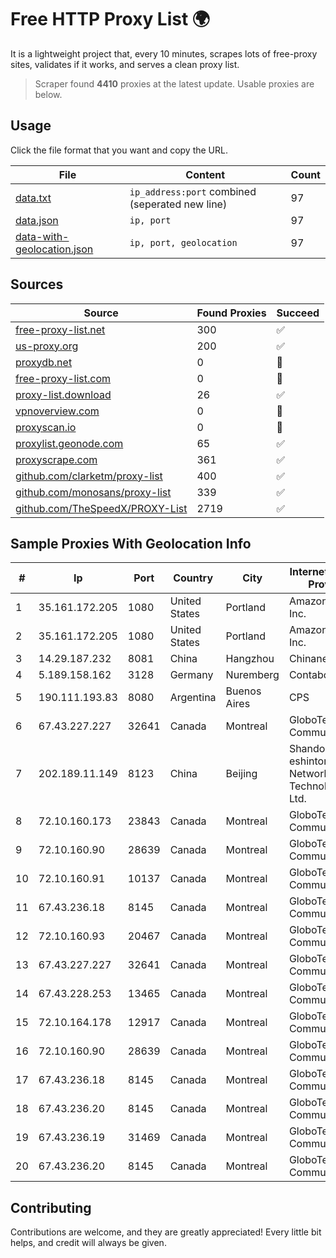 
# Free HTTP Proxy List 🌍

It is a lightweight project that, every 10 minutes, scrapes lots of free-proxy sites, validates if it works, and serves a clean proxy list.


> Scraper found **4410** proxies at the latest update. Usable proxies are below.

## Usage

Click the file format that you want and copy the URL.


|File|Content|Count|
|----|-------|-----|
|[data.txt](https://raw.githubusercontent.com/themiralay/Proxy-List-World/master/data.txt)|`ip_address:port` combined (seperated new line)|97|
|[data.json](https://raw.githubusercontent.com/themiralay/Proxy-List-World/master/data.json)|`ip, port`|97|
|[data-with-geolocation.json](https://raw.githubusercontent.com/themiralay/Proxy-List-World/master/data-with-geolocation.json)|`ip, port, geolocation`|97|

## Sources

|Source|Found Proxies|Succeed|
|------|-------------|-------|
|[free-proxy-list.net](https://free-proxy-list.net)|300|✅|
|[us-proxy.org](https://www.us-proxy.org)|200|✅|
|[proxydb.net](http://proxydb.net)|0|🚫|
|[free-proxy-list.com](https://free-proxy-list.com/?page=&port=&type%5B%5D=http&type%5B%5D=https&up_time=0&search=Search)|0|🚫|
|[proxy-list.download](https://www.proxy-list.download/HTTP)|26|✅|
|[vpnoverview.com](https://vpnoverview.com/privacy/anonymous-browsing/free-proxy-servers)|0|🚫|
|[proxyscan.io](https://www.proxyscan.io)|0|🚫|
|[proxylist.geonode.com](https://proxylist.geonode.com/api/proxy-list?limit=300&page=1&sort_by=lastChecked&sort_type=desc&protocols=http,https)|65|✅|
|[proxyscrape.com](https://api.proxyscrape.com/v2/?request=displayproxies&protocol=http&timeout=10000&country=all&ssl=all&anonymity=all)|361|✅|
|[github.com/clarketm/proxy-list](https://raw.githubusercontent.com/clarketm/proxy-list/master/proxy-list-raw.txt)|400|✅|
|[github.com/monosans/proxy-list](https://raw.githubusercontent.com/monosans/proxy-list/main/proxies/http.txt)|339|✅|
|[github.com/TheSpeedX/PROXY-List](https://raw.githubusercontent.com/TheSpeedX/PROXY-List/master/http.txt)|2719|✅|


## Sample Proxies With Geolocation Info

|#|Ip|Port|Country|City|Internet Service Provider|
|-|--|----|-------|----|-------------------------|
|1|35.161.172.205|1080|United States|Portland|Amazon.com, Inc.|
|2|35.161.172.205|1080|United States|Portland|Amazon.com, Inc.|
|3|14.29.187.232|8081|China|Hangzhou|Chinanet|
|4|5.189.158.162|3128|Germany|Nuremberg|Contabo GmbH|
|5|190.111.193.83|8080|Argentina|Buenos Aires|CPS|
|6|67.43.227.227|32641|Canada|Montreal|GloboTech Communications|
|7|202.189.11.149|8123|China|Beijing|Shandong eshinton Network Technology Co., Ltd.|
|8|72.10.160.173|23843|Canada|Montreal|GloboTech Communications|
|9|72.10.160.90|28639|Canada|Montreal|GloboTech Communications|
|10|72.10.160.91|10137|Canada|Montreal|GloboTech Communications|
|11|67.43.236.18|8145|Canada|Montreal|GloboTech Communications|
|12|72.10.160.93|20467|Canada|Montreal|GloboTech Communications|
|13|67.43.227.227|32641|Canada|Montreal|GloboTech Communications|
|14|67.43.228.253|13465|Canada|Montreal|GloboTech Communications|
|15|72.10.164.178|12917|Canada|Montreal|GloboTech Communications|
|16|72.10.160.90|28639|Canada|Montreal|GloboTech Communications|
|17|67.43.236.18|8145|Canada|Montreal|GloboTech Communications|
|18|67.43.236.20|8145|Canada|Montreal|GloboTech Communications|
|19|67.43.236.19|31469|Canada|Montreal|GloboTech Communications|
|20|67.43.236.20|8145|Canada|Montreal|GloboTech Communications|



## Contributing

Contributions are welcome, and they are greatly appreciated! Every
little bit helps, and credit will always be given.


